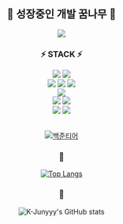 <div align=center>

## 🌱 성장중인 개발 꿈나무 🌱

<a href="https://hits.seeyoufarm.com"><img src="https://hits.seeyoufarm.com/api/count/incr/badge.svg?url=https%3A%2F%2Fgithub.com%2Fwoococo&count_bg=%23000000&title_bg=%23000000&icon=github.svg&icon_color=%23FFFFFF&title=woococo&edge_flat=false"/></a>

### ⚡ STACK ⚡
  
  <img src="https://img.shields.io/badge/java-007396?style=for-the-badge&logo=java&logoColor=white">
  <img src="https://img.shields.io/badge/python-3776AB?style=for-the-badge&logo=python&logoColor=white"> <br>
  <img src="https://img.shields.io/badge/html5-E34F26?style=for-the-badge&logo=html5&logoColor=white">
  <img src="https://img.shields.io/badge/css-1572B6?style=for-the-badge&logo=css3&logoColor=white">
  <img src="https://img.shields.io/badge/javascript-F7DF1E?style=for-the-badge&logo=javascript&logoColor=black"><br>
  <img src="https://img.shields.io/badge/oracle-F80000?style=for-the-badge&logo=oracle&logoColor=white"><br>
  <img src="https://img.shields.io/badge/linux-FCC624?style=for-the-badge&logo=linux&logoColor=black">
  <img src="https://img.shields.io/badge/amazonaws-232F3E?style=for-the-badge&logo=amazonaws&logoColor=white"><br>
  <img src="https://img.shields.io/badge/apache tomcat-F8DC75?style=for-the-badge&logo=apachetomcat&logoColor=white">
  <img src="https://img.shields.io/badge/github-181717?style=for-the-badge&logo=github&logoColor=white"><br><br> 
  
  [![백준티어](http://mazassumnida.wtf/api/v2/generate_badge?boj=p5woo9)](https://solved.ac/p5woo9)
 
### 🐣  

[![Top Langs](https://github-readme-stats.vercel.app/api/top-langs/?username=woococo&layout=compact)](https://github.com/woococo/github-readme-stats)

### 🌟
  
![K-Junyyy's GitHub stats](https://github-readme-stats.vercel.app/api?username=woococo&show_icons=true&theme=dark)  
  
</div>




